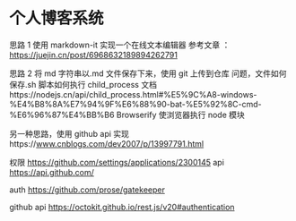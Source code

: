 # 个人博客系统

思路 1 使用 markdown-it 实现一个在线文本编辑器 参考文章 ：https://juejin.cn/post/6968632189894262791

思路 2 将 md 字符串以.md 文件保存下来，使用 git 上传到仓库
问题，文件如何保存.sh 脚本如何执行 child_process 文档https://nodejs.cn/api/child_process.html#%E5%9C%A8-windows-%E4%B8%8A%E7%94%9F%E6%88%90-bat-%E5%92%8C-cmd-%E6%96%87%E4%BB%B6
Browserify 使浏览器执行 node 模块

另一种思路，使用 github api 实现https://www.cnblogs.com/dev2007/p/13997791.html


权限 https://github.com/settings/applications/2300145
api https://api.github.com/

auth https://github.com/prose/gatekeeper

github api https://octokit.github.io/rest.js/v20#authentication